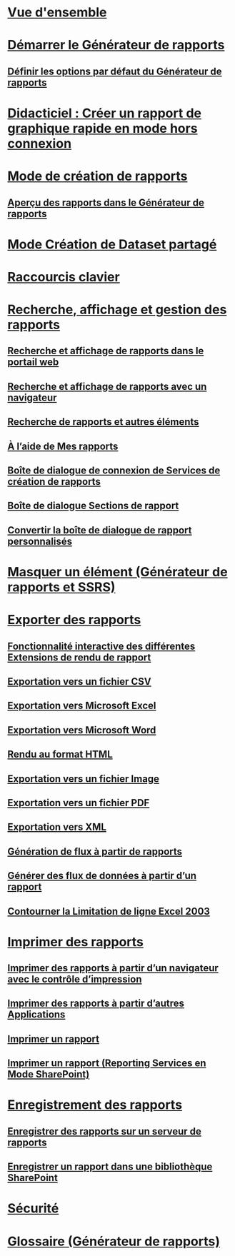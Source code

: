 # [Vue d'ensemble](report-builder-in-sql-server-2016.md)  
# [Démarrer le Générateur de rapports](start-report-builder.md)  
## [Définir les options par défaut du Générateur de rapports](set-default-options-for-report-builder.md)  
# [Didacticiel : Créer un rapport de graphique rapide en mode hors connexion](tutorial-create-a-quick-chart-report-offline-report-builder.md)  
# [Mode de création de rapports](report-design-view-report-builder.md)  
## [Aperçu des rapports dans le Générateur de rapports](previewing-reports-in-report-builder.md)  
# [Mode Création de Dataset partagé](shared-dataset-design-view-report-builder.md)  
# [Raccourcis clavier](keyboard-shortcuts-report-builder.md)  
# [Recherche, affichage et gestion des rapports](finding-viewing-and-managing-reports-report-builder-and-ssrs.md)  
## [Recherche et affichage de rapports dans le portail web](finding-and-viewing-reports-in-the-web-portal-report-builder-and-ssrs.md)  
## [Recherche et affichage de rapports avec un navigateur](finding-and-viewing-reports-with-a-browser-report-builder-and-ssrs.md)  
## [Recherche de rapports et autres éléments](searching-for-reports-and-other-items-report-builder-and-ssrs.md)  
## [À l’aide de Mes rapports](using-my-reports-report-builder-and-ssrs.md)  
## [Boîte de dialogue de connexion de Services de création de rapports](reporting-services-login-dialog-box-report-builder.md)  
## [Boîte de dialogue Sections de rapport](report-sections-dialog-box-report-builder.md)  
## [Convertir la boîte de dialogue de rapport personnalisés](convert-cri-dialog-box-report-builder.md)  
# [Masquer un élément (Générateur de rapports et SSRS)](hide-an-item-report-builder-and-ssrs.md)  
# [Exporter des rapports](export-reports-report-builder-and-ssrs.md)  
## [Fonctionnalité interactive des différentes Extensions de rendu de rapport](interactive-functionality-different-report-rendering-extensions.md)  
## [Exportation vers un fichier CSV](exporting-to-a-csv-file-report-builder-and-ssrs.md)  
## [Exportation vers Microsoft Excel](exporting-to-microsoft-excel-report-builder-and-ssrs.md)  
## [Exportation vers Microsoft Word](exporting-to-microsoft-word-report-builder-and-ssrs.md)  
## [Rendu au format HTML](rendering-to-html-report-builder-and-ssrs.md)  
## [Exportation vers un fichier Image](exporting-to-an-image-file-report-builder-and-ssrs.md)  
## [Exportation vers un fichier PDF](exporting-to-a-pdf-file-report-builder-and-ssrs.md)  
## [Exportation vers XML](exporting-to-xml-report-builder-and-ssrs.md)  
## [Génération de flux à partir de rapports](generating-data-feeds-from-reports-report-builder-and-ssrs.md)  
## [Générer des flux de données à partir d’un rapport](generate-data-feeds-from-a-report-report-builder-and-ssrs.md)  
## [Contourner la Limitation de ligne Excel 2003](work-around-the-excel-2003-row-limitation.md)  
# [Imprimer des rapports](print-reports-report-builder-and-ssrs.md)  
## [Imprimer des rapports à partir d’un navigateur avec le contrôle d’impression](print-reports-from-a-browser-with-the-print-control-report-builder-and-ssrs.md)  
## [Imprimer des rapports à partir d’autres Applications](print-reports-from-other-applications-report-builder-and-ssrs.md)  
## [Imprimer un rapport](print-a-report-report-builder-and-ssrs.md)  
## [Imprimer un rapport (Reporting Services en Mode SharePoint)](print-a-report-reporting-services-in-sharepoint-mode.md)  
# [Enregistrement des rapports](saving-reports-report-builder.md)  
## [Enregistrer des rapports sur un serveur de rapports](save-reports-to-a-report-server-report-builder.md)  
## [Enregistrer un rapport dans une bibliothèque SharePoint](save-a-report-to-a-sharepoint-library-report-builder.md)  
# [Sécurité](security-report-builder.md)  
# [Glossaire (Générateur de rapports)](glossary-report-builder.md)  
